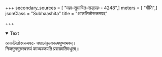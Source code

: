 +++
secondary_sources = [ "महा-सुभाषित-सङ्ग्रहः - 4248",]
meters = [ "गीति",]
jsonClass = "Subhaashita"
title = "आकलितोरुक्रमपद"

+++

<details open><summary>Text</summary>

आकलितोरुक्रमपद- पद्मालंकृत्यनल्पपुण्यभवम्।  
निजगुणगुरुस्वरूपं काव्यञ्जयति प्रसन्नमतिमधुरम्॥
</details>
